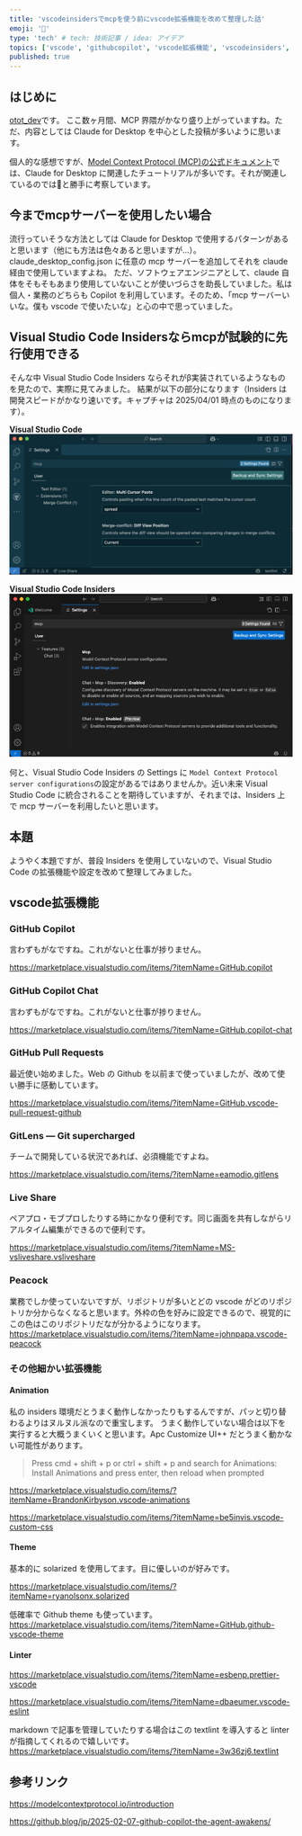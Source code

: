 ```yaml
---
title: 'vscodeinsidersでmcpを使う前にvscode拡張機能を改めて整理した話'
emoji: '🤖'
type: 'tech' # tech: 技術記事 / idea: アイデア
topics: ['vscode', 'githubcopilot', 'vscode拡張機能', 'vscodeinsiders', 'mcp']
published: true
---
```


## はじめに

[otot_dev](https://zenn.dev/otot_dev)です。
ここ数ヶ月間、MCP 界隈がかなり盛り上がっていますね。ただ、内容としては Claude for Desktop を中心とした投稿が多いように思います。

個人的な感想ですが、[Model Context Protocol (MCP)の公式ドキュメント](https://modelcontextprotocol.io/introduction)では、Claude for Desktop に関連したチュートリアルが多いです。それが関連しているのでは🧐と勝手に考察しています。

## 今までmcpサーバーを使用したい場合

流行っていそうな方法としては Claude for Desktop で使用するパターンがあると思います（他にも方法は色々あると思いますが...）。
claude_desktop_config.json に任意の mcp サーバーを追加してそれを claude 経由で使用していますよね。
ただ、ソフトウェアエンジニアとして、claude 自体をそもそもあまり使用していないことが使いづらさを助長していました。私は個人・業務のどちらも Copilot を利用しています。そのため、「mcp サーバーいいな。僕も vscode で使いたいな」と心の中で思っていました。

## Visual Studio Code Insidersならmcpが試験的に先行使用できる

そんな中 Visual Studio Code Insiders ならそれがβ実装されているようなものを見たので、実際に見てみました。
結果が以下の部分になります（Insiders は開発スピードがかなり速いです。キャプチャは 2025/04/01 時点のものになります）。

**Visual Studio Code**
![](/images/b2a01bafe52835/vscode_mcp.png)

**Visual Studio Code Insiders**
![](/images/b2a01bafe52835/insiders_mcp.png)

何と、Visual Studio Code Insiders の Settings に `Model Context Protocol server configurations`の設定があるではありませんか。近い未来 Visual Studio Code に統合されることを期待していますが、それまでは、Insiders 上で mcp サーバーを利用したいと思います。

## 本題

ようやく本題ですが、普段 Insiders を使用していないので、Visual Studio Code の拡張機能や設定を改めて整理してみました。

## vscode拡張機能

### GitHub Copilot

言わずもがなですね。これがないと仕事が捗りません。

https://marketplace.visualstudio.com/items/?itemName=GitHub.copilot

### GitHub Copilot Chat

言わずもがなですね。これがないと仕事が捗りません。

https://marketplace.visualstudio.com/items/?itemName=GitHub.copilot-chat

### GitHub Pull Requests

最近使い始めました。Web の Github を以前まで使っていましたが、改めて使い勝手に感動しています。

https://marketplace.visualstudio.com/items/?itemName=GitHub.vscode-pull-request-github

### GitLens — Git supercharged

チームで開発している状況であれば、必須機能ですよね。

https://marketplace.visualstudio.com/items/?itemName=eamodio.gitlens

### Live Share

ペアプロ・モブプロしたりする時にかなり便利です。同じ画面を共有しながらリアルタイム編集ができるので便利です。

https://marketplace.visualstudio.com/items/?itemName=MS-vsliveshare.vsliveshare

### Peacock

業務でしか使っていないですが、リポジトリが多いとどの vscode がどのリポジトリか分からなくなると思います。外枠の色を好みに設定できるので、視覚的にこの色はこのリポジトリだなが分かるようになります。
https://marketplace.visualstudio.com/items/?itemName=johnpapa.vscode-peacock

### その他細かい拡張機能

#### Animation

私の insiders 環境だとうまく動作しなかったりもするんですが、パッと切り替わるよりはヌルヌル派なので重宝します。
うまく動作していない場合は以下を実行すると大概うまくいくと思います。Apc Customize UI++ だとうまく動かない可能性があります。

> Press cmd + shift + p or ctrl + shift + p and search for Animations: Install Animations and press enter, then reload when prompted

https://marketplace.visualstudio.com/items/?itemName=BrandonKirbyson.vscode-animations

https://marketplace.visualstudio.com/items/?itemName=be5invis.vscode-custom-css

#### Theme

基本的に solarized を使用してます。目に優しいのが好みです。

https://marketplace.visualstudio.com/items/?itemName=ryanolsonx.solarized

低確率で Github theme も使っています。
https://marketplace.visualstudio.com/items/?itemName=GitHub.github-vscode-theme

#### Linter

https://marketplace.visualstudio.com/items/?itemName=esbenp.prettier-vscode

https://marketplace.visualstudio.com/items/?itemName=dbaeumer.vscode-eslint

markdown で記事を管理していたりする場合はこの textlint を導入すると linter が指摘してくれるので嬉しいです。
https://marketplace.visualstudio.com/items/?itemName=3w36zj6.textlint

## 参考リンク

https://modelcontextprotocol.io/introduction

https://github.blog/jp/2025-02-07-github-copilot-the-agent-awakens/
